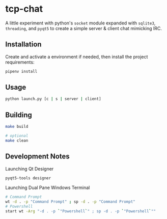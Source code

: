 # tcp-chat

A little experiment with python's `socket` module expanded with `sqlite3`, `threading`,
and `pyqt5` to create a simple server & client chat mimicking IRC.

## Installation

Create and activate a environment if needed, then install the project requirements:

```bash
pipenv install
```

## Usage

```bash
python launch.py [c | s | server | client]
```

## Building

```bash
make build

# optional
make clean
```

## Development Notes

Launching Qt Designer

```bash
pyqt5-tools designer
```

Launching Dual Pane Windows Terminal

```bash
# Command Prompt
wt -d . -p "Command Prompt" ; sp -d . -p "Command Prompt"
# Powershell
start wt -Arg "-d . -p `"Powershell`" ; sp -d . -p `"Powershell`""
```
